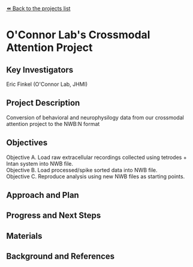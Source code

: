 [:rewind: Back to the projects list](../../README.md#ProjectsList)

<!-- For information on how to write GitHub .md files see https://guides.github.com/features/mastering-markdown/ -->

# O'Connor Lab's Crossmodal Attention Project

## Key Investigators

Eric Finkel (O'Connor Lab, JHMI)

## Project Description

Conversion of behavioral and neurophysilogy data from our crossmodal attention project to the NWB:N format

## Objectives

<!-- Briefly describe the objectives of your project. What would you like to achive?-->

Objective A. Load raw extracellular recordings collected using tetrodes + Intan system into NWB file.  
Objective B. Load processed/spike sorted data into NWB file.  
Objective C. Reproduce analysis using new NWB files as starting points.  

## Approach and Plan

<!-- 1. Describe the steps of your planned approach to reach the objectives.-->
<!-- 1. ... -->
<!-- 1. ... -->

## Progress and Next Steps

<!--Populate this section as you are making progress before/during/after the hackathon-->
<!--Describe the progress you have made on the project,e.g., which objectives you have achieved and how.-->
<!--Describe the next steps you are planing to take to complete the project.-->

## Materials

<!--If available add links to the materials relevant to the project, e.g., the code generated for the project or data used-->
<!--If available add pictures and links to videos that demonstrate what has been accomplished.-->
<!--![Description of picture](Example2.jpg)-->

## Background and References

<!--Use this space for information that may help people better understand your project, like links to papers, source code, or data ,e.g:-->
<!-- - Source code: https://github.com/YourUser/YourRepository -->
<!-- - Documentation: https://link.to.docs -->
<!-- - Test data: https://link.to.test.data -->
